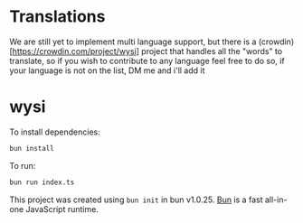 # Translations
We are still yet to implement multi language support, but there is a (crowdin)[https://crowdin.com/project/wysi] 
project that handles all the "words" to translate, so if you wish to contribute to any language
feel free to do so, if your language is not on the list, DM me and i'll add it

# wysi

To install dependencies:

```bash
bun install
```

To run:

```bash
bun run index.ts
```

This project was created using `bun init` in bun v1.0.25. [Bun](https://bun.sh) is a fast all-in-one JavaScript runtime.
